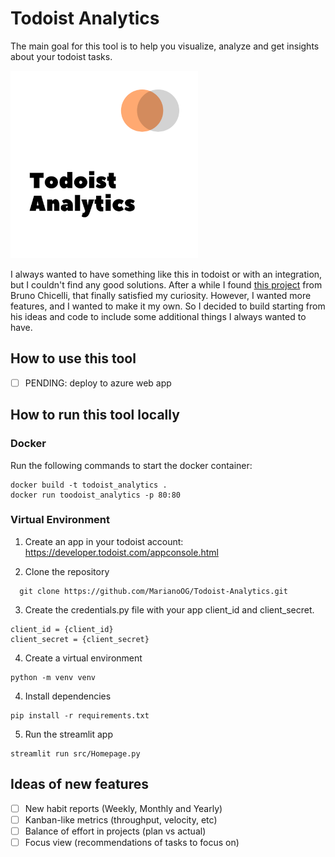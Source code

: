 # Todoist Analytics

The main goal for this tool is to help you visualize, analyze and get insights about your todoist tasks. 

![Analytics logo](img/analytics_logo_300x300.png)

I always wanted to have something like this in todoist or with an integration, but I couldn't find any good solutions. 
After a while I found [this project](https://github.com/brunorosilva/todoist-analytics) from Bruno Chicelli,
that finally satisfied my curiosity. However, I wanted more features, and I wanted to make it my own.
So I decided to build starting from his ideas and code to include some additional things I always wanted to have.

## How to use this tool

- [ ] PENDING: deploy to azure web app

## How to run this tool locally

### Docker

Run the following commands to start the docker container:

```
docker build -t todoist_analytics .
docker run toodoist_analytics -p 80:80
``` 

### Virtual Environment

1. Create an app in your todoist account: https://developer.todoist.com/appconsole.html

2. Clone the repository
```
  git clone https://github.com/MarianoOG/Todoist-Analytics.git
```

3. Create the credentials.py file with your app client_id and client_secret.
```
client_id = {client_id}
client_secret = {client_secret}
```

4. Create a virtual environment
```
python -m venv venv
```


4. Install dependencies
```
pip install -r requirements.txt
```

5. Run the streamlit app
```
streamlit run src/Homepage.py
```

## Ideas of new features

- [ ] New habit reports (Weekly, Monthly and Yearly)
- [ ] Kanban-like metrics (throughput, velocity, etc)
- [ ] Balance of effort in projects (plan vs actual)
- [ ] Focus view (recommendations of tasks to focus on)
